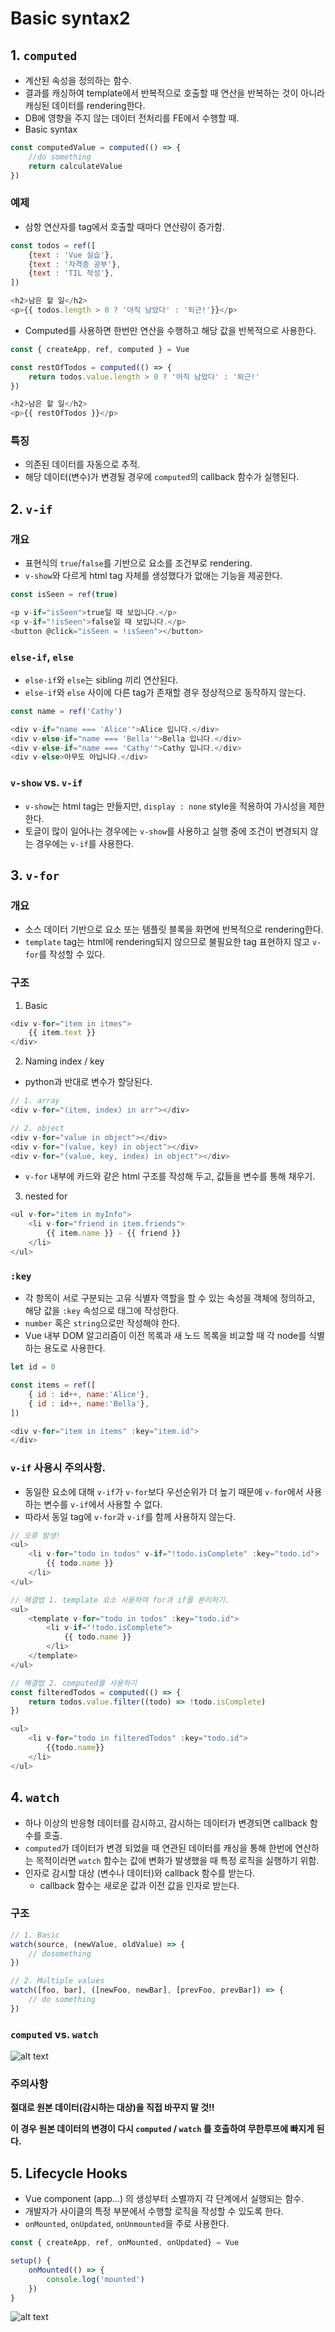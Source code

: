 # Basic syntax2

## 1. `computed`
- 계산된 속성을 정의하는 함수.
- 결과를 캐싱하여 template에서 반복적으로 호출할 때 연산을 반복하는 것이 아니라 캐싱된 데이터를 rendering한다.
- DB에 영향을 주지 않는 데이터 전처리를 FE에서 수행할 때.
- Basic syntax
```js
const computedValue = computed(() => {
    //do something
    return calculateValue
})
```

### 예제
- 삼항 연산자를 tag에서 호출할 때마다 연산량이 증가함.
```js
const todos = ref([
    {text : 'Vue 실습'},
    {text : '자격증 공부'},
    {text : 'TIL 작성'},
])

<h2>남은 할 일</h2>
<p>{{ todos.length > 0 ? '아직 남았다' : '퇴근!'}}</p>
```

- Computed를 사용하면 한번만 연산을 수행하고 해당 값을 반복적으로 사용한다.
```js
const { createApp, ref, computed } = Vue

const restOfTodos = computed(() => {
    return todos.value.length > 0 ? '아직 남았다' : '퇴근!'
})

<h2>남은 할 일</h2>
<p>{{ restOfTodos }}</p>
```

### 특징
- 의존된 데이터를 자동으로 추적.
- 해당 데이터(변수)가 변경될 경우에 `computed`의 callback 함수가 실행된다.


## 2. `v-if`
### 개요
- 표현식의 `true`/`false`를 기반으로 요소를 조건부로 rendering.
- `v-show`와 다르게 html tag 자체를 생성했다가 없애는 기능을 제공한다.
```js
const isSeen = ref(true)

<p v-if="isSeen">true일 때 보입니다.</p>
<p v-if="!isSeen">false일 때 보입니다.</p>
<button @click="isSeen = !isSeen"></button>
```

### `else-if`, `else`
- `else-if`와 `else`는 sibling 끼리 연산된다.
- `else-if`와 `else` 사이에 다른 tag가 존재할 경우 정상적으로 동작하지 않는다.
```js
const name = ref('Cathy')

<div v-if="name === 'Alice'">Alice 입니다.</div>
<div v-else-if="name === 'Bella'">Bella 입니다.</div>
<div v-else-if="name === 'Cathy'">Cathy 입니다.</div>
<div v-else>아무도 아닙니다.</div>
```


### `v-show` vs. `v-if`
- `v-show`는 html tag는 만들지만, `display : none` style을 적용하여 가시성을 제한한다.
- 토글이 많이 일어나는 경우에는 `v-show`를 사용하고 실행 중에 조건이 변경되지 않는 경우에는 `v-if`를 사용한다.


## 3. `v-for`
### 개요
- 소스 데이터 기반으로 요소 또는 템플릿 블록을 화면에 반복적으로 rendering한다.
- `template` tag는 html에 rendering되지 않으므로 불필요한 tag 표현하지 않고 `v-for`를 작성할 수 있다.

### 구조
1. Basic
```js
<div v-for="item in itmes">
    {{ item.text }}
</div>
```

2. Naming index / key
- python과 반대로 변수가 할당된다.
```js
// 1. array
<div v-for="(item, index) in arr"></div>

// 2. object
<div v-for="value in object"></div>
<div v-for="(value, key) in object"></div>
<div v-for="(value, key, index) in object"></div>
```
- `v-for` 내부에 카드와 같은 html 구조를 작성해 두고, 값들을 변수를 통해 채우기.

3. nested for
```js
<ul v-for="item in myInfo">
    <li v-for="friend in item.friends">
        {{ item.name }} - {{ friend }}
    </li>
</ul>
```

### `:key`
- 각 항목이 서로 구분되는 고유 식별자 역할을 할 수 있는 속성을 객체에 정의하고, 해당 값을 `:key` 속성으로 태그에 작성한다.
- `number` 혹은 `string`으로만 작성해야 한다.
- Vue 내부 DOM 알고리즘이 이전 목록과 새 노드 목록을 비교할 때 각 node를 식별하는 용도로 사용한다.
```js
let id = 0

const items = ref([
    { id : id++, name:'Alice'},
    { id : id++, name:'Bella'},
])

<div v-for="item in items" :key="item.id">
</div>
```

### `v-if` 사용시 주의사항.
- 동일한 요소에 대해 `v-if`가 `v-for`보다 우선순위가 더 높기 때문에 `v-for`에서 사용하는 변수를 `v-if`에서 사용할 수 없다.
- 따라서 동일 tag에 `v-for`과 `v-if`를 함께 사용하지 않는다.
```js
// 오류 발생!
<ul>
    <li v-for="todo in todos" v-if="!todo.isComplete" :key="todo.id">
        {{ todo.name }}
    </li>
</ul>

// 해결법 1. template 요소 사용하여 for과 if를 분리하기.
<ul>
    <template v-for="todo in todos" :key="todo.id">
        <li v-if="!todo.isComplete">
            {{ todo.name }}
        </li>
    </template>
</ul>

// 해결법 2. computed를 사용하기
const filteredTodos = computed(() => {
    return todos.value.filter((todo) => !todo.isComplete)
})

<ul>
    <li v-for="todo in filteredTodos" :key="todo.id">
        {{todo.name}}
    </li>
</ul>
```

## 4. `watch`
- 하나 이상의 반응형 데이터를 감시하고, 감시하는 데이터가 변경되면 callback 함수를 호출.
- `computed`가 데이터가 변경 되었을 때 연관된 데이터를 캐싱을 통해 한번에 연산하는 목적이라면 `watch` 함수는 값에 변화가 발생했을 때 특정 로직을 실행하기 위함.
- 인자로 감시할 대상 (변수나 데이터)와 callback 함수를 받는다.
    - callback 함수는 새로운 값과 이전 값을 인자로 받는다.

### 구조
```js
// 1. Basic
watch(source, (newValue, oldValue) => {
    // dosomething
})

// 2. Multiple values
watch([foo, bar], ([newFoo, newBar], [prevFoo, prevBar]) => {
    // do something
})
```

### `computed` vs. `watch`
![alt text](image-2.png)

### 주의사항
**절대로 원본 데이터(감시하는 대상)을 직접 바꾸지 말 것!!**

**이 경우 원본 데이터의 변경이 다시 `computed` / `watch` 를 호출하여 무한루프에 빠지게 된다.**


## 5. Lifecycle Hooks
- Vue component (app...) 의 생성부터 소별까지 각 단계에서 실행되는 함수.
- 개발자가 사이클의 특정 부분에서 수행할 로직을 작성할 수 있도록 한다.
- `onMounted`, `onUpdated`, `onUnmounted`을 주로 사용한다.

```js
const { createApp, ref, onMounted, onUpdated} = Vue

setup() {
    onMounted(() => {
        console.log('mounted')
    })
}
```

![alt text](image-3.png)